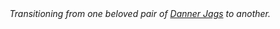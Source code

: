 <center><em>Transitioning from one beloved pair of <a href="https://www.danner.com/womens-jag-distressed-brown-deep-teal.html" target="_blank">Danner Jags</a> to another.</em></center>

